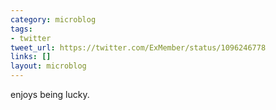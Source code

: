 ```yaml
---
category: microblog
tags:
- twitter
tweet_url: https://twitter.com/ExMember/status/1096246778
links: []
layout: microblog
---
```

enjoys being lucky.

